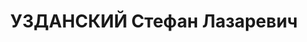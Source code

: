 ---
title: УЗДАНСКИЙ Стефан Лазаревич
description: "Род. в 1898, г. Варшава, еврей, обр.: высшее, член ВКП(б). Проживал:\
  \ Москва, Чистопрудный бул., д. 12, корп. 4, кв. 95. Зам. начальника отдела Разведывательного\
  \ управления РККА, полковник \n  Арестован 17.06.1937. Обв. в участии в шпионской\
  \ диверсионно-террористической организации. Приговор: ВК ВС СССР, 03.11.1937 – ВМН.\
  \ Расстрелян 03.11.1937, г.Москва. \n  Реабилитирован ВК ВС СССР декабрь 1955"
---